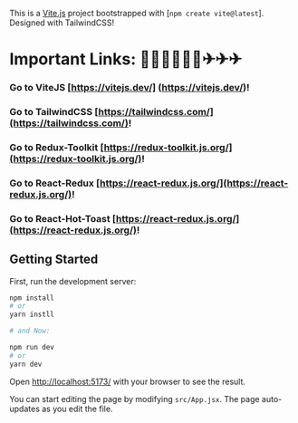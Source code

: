 This is a [Vite.js](https://vitejs.dev/) project bootstrapped with [`npm create vite@latest`]. Designed with TailwindCSS!

# Important Links: 📣📢📣📢📣📢✈✈✈

### Go to ViteJS [https://vitejs.dev/] (https://vitejs.dev/)!

### Go to TailwindCSS [https://tailwindcss.com/](https://tailwindcss.com/)!

### Go to Redux-Toolkit [https://redux-toolkit.js.org/](https://redux-toolkit.js.org/)!

### Go to React-Redux [https://react-redux.js.org/](https://react-redux.js.org/)!

### Go to React-Hot-Toast [https://react-redux.js.org/](https://react-redux.js.org/)!

## Getting Started

First, run the development server:

```bash
npm install
# or
yarn instll

# and Now:

npm run dev
# or
yarn dev
```

Open [http://localhost:5173/](http://localhost:5173/) with your browser to see the result.

You can start editing the page by modifying `src/App.jsx`. The page auto-updates as you edit the file.
